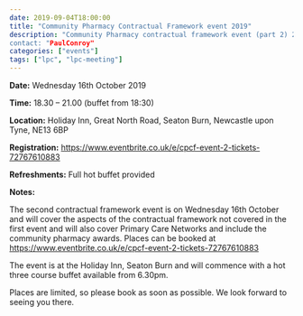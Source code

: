 ```yaml
---
date: 2019-09-04T18:00:00
title: "Community Pharmacy Contractual Framework event 2019"
description: "Community Pharmacy contractual framework event (part 2) 2019
contact: "PaulConroy"
categories: ["events"]
tags: ["lpc", "lpc-meeting"]
---
```


**Date:** Wednesday 16th October 2019  

**Time:** 18.30 – 21.00 (buffet from 18:30)  

**Location:** Holiday Inn, Great North Road, Seaton Burn, Newcastle upon Tyne, NE13 6BP  

**Registration:** https://www.eventbrite.co.uk/e/cpcf-event-2-tickets-72767610883 

**Refreshments:** Full hot buffet provided  

**Notes:**

The second contractual framework event is on Wednesday 16th October and will cover the aspects of the contractual framework not covered in the first event and will also cover Primary Care Networks and include the community pharmacy awards. 
Places can be booked at https://www.eventbrite.co.uk/e/cpcf-event-2-tickets-72767610883

The event is at the Holiday Inn, Seaton Burn and will commence with a hot three course buffet available from 6.30pm.

Places are limited, so please book as soon as possible.
We look forward to seeing you there.



